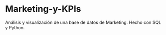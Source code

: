 # Marketing-y-KPIs
Análisis y visualización de una base de datos de Marketing. Hecho con SQL y Python.
